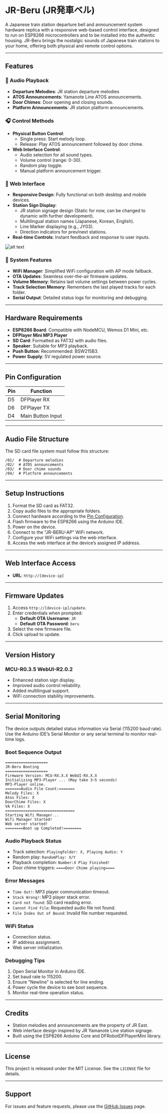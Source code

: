 # JR-Beru (JR発車ベル)

A Japanese train station departure bell and announcement system hardware replica with a responsive web-based control interface, designed to run on ESP8266 microcontrollers and to be installed into the authentic housing. JR-Beru brings the nostalgic sounds of Japanese train stations to your home, offering both physical and remote control options.

---

## Features

### 🚂 Audio Playback

- **Departure Melodies**: JR station departure melodies
- **ATOS Announcements**: Yamanote Line ATOS announcements.
- **Door Chimes**: Door opening and closing sounds.
- **Platform Announcements**: JR station platform announcements.

### 🎧 Control Methods

- **Physical Button Control**:
  - Single press: Start melody loop.
  - Release: Play ATOS announcement followed by door chime.
- **Web Interface Control**:
  - Audio selection for all sound types.
  - Volume control (range: 0-30).
  - Random play toggle.
  - Manual platform announcement trigger.

### 📱 Web Interface

- **Responsive Design**: Fully functional on both desktop and mobile devices.
- **Station Sign Display**:
  - JR station signage design (Static for now, can be changed to dynamic with further development).
  - Multilingual station names (Japanese, Korean, English).
  - Line Marker displaying (e.g., JY03).
  - Direction indicators for prev/next stations.
- **Real-time Controls**: Instant feedback and response to user inputs.

![alt text](https://github.com/99buntai/JR-BERU-ESP/blob/main/Demo-img/webui.png)



### 🔧 System Features

- **WiFi Manager**: Simplified WiFi configuration with AP mode fallback.
- **OTA Updates**: Seamless over-the-air firmware updates.
- **Volume Memory**: Retains last volume settings between power cycles.
- **Track Selection Memory**: Remembers the last played tracks for each folder.
- **Serial Output**: Detailed status logs for monitoring and debugging.

---

## Hardware Requirements

- **ESP8266 Board**: Compatible with NodeMCU, Wemos D1 Mini, etc.
- **DFPlayer Mini MP3 Player**
- **SD Card**: Formatted as FAT32 with audio files.
- **Speaker**: Suitable for MP3 playback.
- **Push Button**: Recommended: BSW215B3.
- **Power Supply**: 5V regulated power source.

---

## Pin Configuration

| Pin | Function          |
| --- | ----------------- |
| D5  | DFPlayer RX       |
| D6  | DFPlayer TX       |
| D4  | Main Button Input |

---

## Audio File Structure

The SD card file system must follow this structure:

```
/01/  # Departure melodies
/02/  # ATOS announcements
/03/  # Door chime sounds
/04/  # Platform announcements
```

---

## Setup Instructions

1. Format the SD card as FAT32.
2. Copy audio files to the appropriate folders.
3. Connect hardware according to the [Pin Configuration](#pin-configuration).
4. Flash firmware to the ESP8266 using the Arduino IDE.
5. Power on the device.
6. Connect to the "JR-BERU-AP" WiFi network.
7. Configure your WiFi settings via the web interface.
8. Access the web interface at the device’s assigned IP address.

---

## Web Interface Access

- **URL**: `http://[device-ip]`

---

## Firmware Updates

1. Access `http://[device-ip]/update`.
2. Enter credentials when prompted:
   - **Default OTA Username**: `JR`
   - **Default OTA Password**: `beru`
3. Select the new firmware file.
4. Click upload to update.

---

## Version History

### **MCU-R0.3.5 WebUI-R2.0.2**

- Enhanced station sign display.
- Improved audio control reliability.
- Added multilingual support.
- WiFi connection stability improvements.

---

## Serial Monitoring

The device outputs detailed status information via Serial (115200 baud rate). Use the Arduino IDE’s Serial Monitor or any serial terminal to monitor real-time logs.

### Boot Sequence Output

```
===================
JR-Beru Booting
===================
Firmware Version: MCU-RX.X.X WebUI-RX.X.X
Initializing MP3-Player ... (May take 3~5 seconds)
MP3-Player online.
=======Audio File Count:=======
Melody Files: X
Atos Files: X
DoorChime Files: X
VA Files: X
===============================
Starting Wifi Manager...
Wifi Manager Started!
Web server started!
========Boot up Completed!========
```

### Audio Playback Status

- Track selection: `PlayingFolder: X, Playing Audio: Y`
- Random play: `RandomPlay: X/Y`
- Playback completion: `Number:X Play Finished!`
- Door chime triggers: `====Door Chime playing====`

### Error Messages

- `Time Out!`: MP3 player communication timeout.
- `Stack Wrong!`: MP3 player stack error.
- `Card not found`: SD card reading error.
- `Cannot Find File`: Requested audio file not found.
- `File Index Out of Bound`: Invalid file number requested.

### WiFi Status

- Connection status.
- IP address assignment.
- Web server initialization.

### Debugging Tips

1. Open Serial Monitor in Arduino IDE.
2. Set baud rate to 115200.
3. Ensure "Newline" is selected for line ending.
4. Power cycle the device to see boot sequence.
5. Monitor real-time operation status.

---

## Credits

- Station melodies and announcements are the property of JR East.
- Web interface design inspired by JR Yamanote Line station signage.
- Built using the ESP8266 Arduino Core and DFRobotDFPlayerMini library.

---

## License

This project is released under the MIT License. See the `LICENSE` file for details.

---

## Support

For issues and feature requests, please use the [GitHub Issues](https://github.com/99buntai/JR-BERU-ESP/issues) page.

